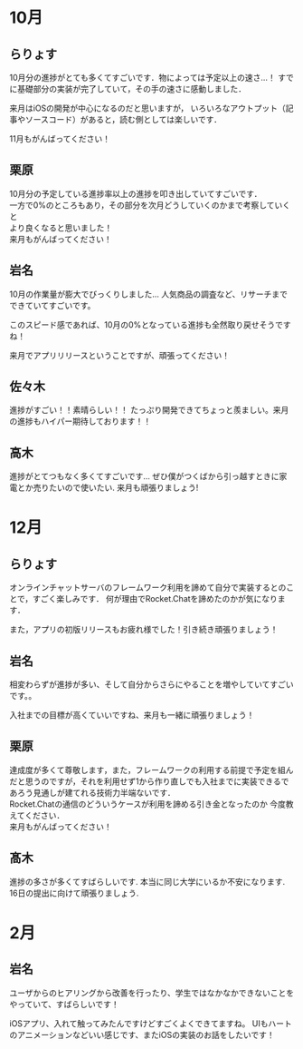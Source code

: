 # 10月

## らりょす

10月分の進捗がとても多くてすごいです．物によっては予定以上の速さ…！
すでに基礎部分の実装が完了していて，その手の速さに感動しました．

来月はiOSの開発が中心になるのだと思いますが，
いろいろなアウトプット（記事やソースコード）があると，読む側としては楽しいです．

11月もがんばってください！

## 栗原

10月分の予定している進捗率以上の進捗を叩き出していてすごいです．  
一方で0%のところもあり，その部分を次月どうしていくのかまで考察していくと  
より良くなると思いました！  
来月もがんばってください！


## 岩名

10月の作業量が膨大でびっくりしました...
人気商品の調査など、リサーチまでできていてすごいです。

このスピード感であれば、10月の0%となっている進捗も全然取り戻せそうですね！

来月でアプリリリースということですが、頑張ってください！

## 佐々木
進捗がすごい！！素晴らしい！！
たっぷり開発できてちょっと羨ましい。来月の進捗もハイパー期待しております！！

## 高木
進捗がとてつもなく多くてすごいです...
ぜひ僕がつくばから引っ越すときに家電とか売りたいので使いたい.
来月も頑張りましょう!

# 12月

## らりょす

オンラインチャットサーバのフレームワーク利用を諦めて自分で実装するとのことで，すごく楽しみです．
何が理由でRocket.Chatを諦めたのかが気になります．

また，アプリの初版リリースもお疲れ様でした！引き続き頑張りましょう！

## 岩名

相変わらずが進捗が多い、そして自分からさらにやることを増やしていてすごいです。。

入社までの目標が高くていいですね、来月も一緒に頑張りましょう！

## 栗原

達成度が多くて尊敬します，また，フレームワークの利用する前提で予定を組んだと思うのですが，それを利用せず1から作り直しでも入社までに実装できるであろう見通しが建てれる技術力半端ないです．  
Rocket.Chatの通信のどういうケースが利用を諦める引き金となったのか 
今度教えてください．  
来月もがんばってください！

## 髙木
進捗の多さが多くてすばらしいです. 本当に同じ大学にいるか不安になります. 16日の提出に向けて頑張りましょう.

# 2月

## 岩名

ユーザからのヒアリングから改善を行ったり、学生ではなかなかできないことをやっていて、すばらしいです！

iOSアプリ、入れて触ってみたんですけどすごくよくできてますね。
UIもハートのアニメーションなどいい感じです、またiOSの実装のお話をしたいです！
